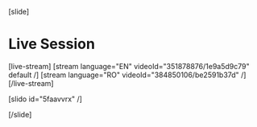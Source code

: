 [slide]
# Live Session

[live-stream]
[stream language="EN" videoId="351878876/1e9a5d9c79" default /]
[stream language="RO" videoId="384850106/be2591b37d"  /]
[/live-stream]

[slido id="5faavvrx" /]

[/slide]